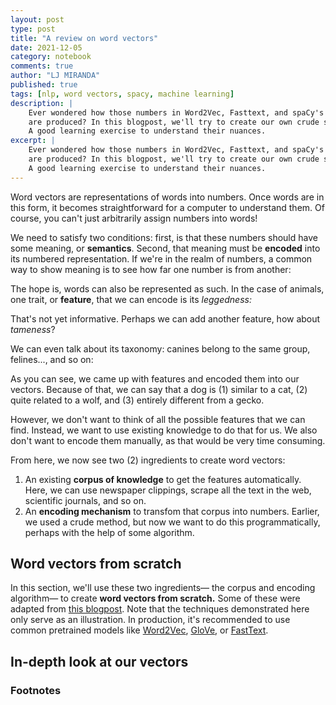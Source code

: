 ```yaml
---
layout: post
type: post
title: "A review on word vectors"
date: 2021-12-05
category: notebook
comments: true
author: "LJ MIRANDA"
published: true
tags: [nlp, word vectors, spacy, machine learning]
description: |
    Ever wondered how those numbers in Word2Vec, Fasttext, and spaCy's en_core_web_lg
    are produced? In this blogpost, we'll try to create our own crude set of word vectors!  
    A good learning exercise to understand their nuances.
excerpt: |
    Ever wondered how those numbers in Word2Vec, Fasttext, and spaCy's en_core_web_lg
    are produced? In this blogpost, we'll try to create our own crude set of word vectors!  
    A good learning exercise to understand their nuances.
---
```


Word vectors are representations of words into numbers. Once words are in this
form, it becomes straightforward for a computer to understand them. Of course,
you can't just arbitrarily assign numbers into words!

<!-- fun figure of cats and dogs with numbered indices -->

We need to satisfy two conditions: first, is that these numbers should have
some meaning, or **semantics**. Second, that meaning must be **encoded** into
its numbered representation. If we're in the realm of numbers, a common way to
show meaning is to see how far one number is from another:

<!-- a number line -->
<!-- distance between two points -->

The hope is, words can also be represented as such. In the case of animals, 
one trait, or **feature**, that we can encode is its *leggedness:*


<!-- animal number line: wolf, cat, dog, bird, gecko -->

That's not yet informative. Perhaps we can add another feature, how about
*tameness*?

<!-- animal number line: two dimensions -->

We can even talk about its taxonomy: canines belong to the same group,
felines..., and so on:

<!-- 3d number line -->

As you can see, we came up with features and encoded them into our vectors.
Because of that, we can say that a dog is (1) similar to a cat, (2) quite
related to a wolf, and (3) entirely different from a gecko. 

However, we don't want to think of all the possible features that we can find.
Instead, we want to use existing knowledge to do that for us. We also don't
want to encode them manually, as that would be very time consuming. 

From here, we now see two (2) ingredients to create word vectors:
1. An existing **corpus of knowledge** to get the features automatically. Here, we
   can use newspaper clippings, scrape all the text in the web, scientific
   journals, and so on.
2. An **encoding mechanism** to transfom that corpus into numbers. Earlier, we
   used a crude method, but now we want to do this programmatically, perhaps
   with the help of some algorithm.


## Word vectors from scratch

In this section, we'll use these two ingredients&mdash; the corpus and encoding
algorithm&mdash; to create **word vectors from scratch.** Some of these were
adapted from  [this
blogpost](https://towardsdatascience.com/creating-word-embeddings-coding-the-word2vec-algorithm-in-python-using-deep-learning-b337d0ba17a8).
Note that the techniques demonstrated here only serve as an illustration. In
production, it's recommended to use common pretrained models like
[Word2Vec](https://arxiv.org/abs/1301.3781),
[GloVe](https://nlp.stanford.edu/projects/glove/), or
[FastText](https://fasttext.cc/). 





## In-depth look at our vectors

<!-- do jay alammar-esque viz of our word vectors -->
<!-- then maybe compare it with GloVE? -->

### Footnotes

[^1]: [Thinc](https://thinc.ai) is a deep learning framework that offers a functional (as in functional programming) approach to building neural networks. You can even use it to "wrap" your favorite frameworks like [Pytorch](https://pytorch.org) and [Tensorflow](https://www.tensorflow.org). 
